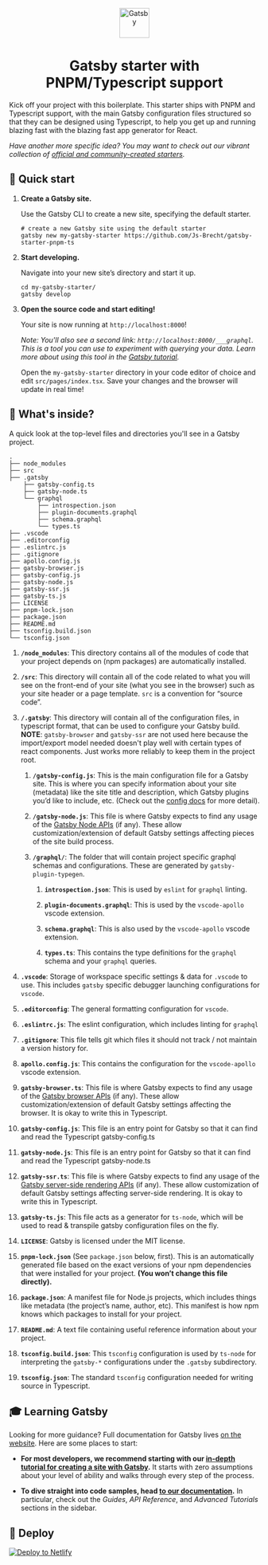 <p align="center">
  <a href="https://www.gatsbyjs.org">
    <img alt="Gatsby" src="https://www.gatsbyjs.org/monogram.svg" width="60" />
  </a>
</p>
<h1 align="center">
  Gatsby starter with PNPM/Typescript support
</h1>

Kick off your project with this boilerplate. This starter ships with PNPM and Typescript support, with the main Gatsby configuration files structured so that they can be designed using Typescript, to help you get up and running blazing fast with the blazing fast app generator for React.

_Have another more specific idea? You may want to check out our vibrant collection of [official and community-created starters](https://www.gatsbyjs.org/docs/gatsby-starters/)._

## 🚀 Quick start

1. **Create a Gatsby site.**

    Use the Gatsby CLI to create a new site, specifying the default starter.

    ```shell
    # create a new Gatsby site using the default starter
    gatsby new my-gatsby-starter https://github.com/Js-Brecht/gatsby-starter-pnpm-ts
    ```

2. **Start developing.**

    Navigate into your new site’s directory and start it up.

    ```shell
    cd my-gatsby-starter/
    gatsby develop
    ```

3. **Open the source code and start editing!**

    Your site is now running at `http://localhost:8000`!

    _Note: You'll also see a second link: _`http://localhost:8000/___graphql`_. This is a tool you can use to experiment with querying your data. Learn more about using this tool in the [Gatsby tutorial](https://www.gatsbyjs.org/tutorial/part-five/#introducing-graphiql)._

    Open the `my-gatsby-starter` directory in your code editor of choice and edit `src/pages/index.tsx`. Save your changes and the browser will update in real time!

## 🧐 What's inside?

A quick look at the top-level files and directories you'll see in a Gatsby project.

```text
.
├── node_modules
├── src
├── .gatsby
    ├── gatsby-config.ts
    ├── gatsby-node.ts
    └── graphql
        ├── introspection.json
        ├── plugin-documents.graphql
        ├── schema.graphql
        └── types.ts
├── .vscode
├── .editorconfig
├── .eslintrc.js
├── .gitignore
├── apollo.config.js
├── gatsby-browser.js
├── gatsby-config.js
├── gatsby-node.js
├── gatsby-ssr.js
├── gatsby-ts.js
├── LICENSE
├── pnpm-lock.json
├── package.json
├── README.md
├── tsconfig.build.json
└── tsconfig.json
```

1. **`/node_modules`**: This directory contains all of the modules of code that your project depends on (npm packages) are automatically installed.

2. **`/src`**: This directory will contain all of the code related to what you will see on the front-end of your site (what you see in the browser) such as your site header or a page template. `src` is a convention for “source code”.

3. **`/.gatsby`**: This directory will contain all of the configuration files, in typescript format, that can be used to configure your Gatsby build.  **NOTE**: `gatsby-browser` and `gatsby-ssr` are not used here because the import/export model needed doesn't play well with certain types of react components.  Just works more reliably to keep them in the project root.

    1. **`/gatsby-config.js`**: This is the main configuration file for a Gatsby site. This is where you can specify information about your site (metadata) like the site title and description, which Gatsby plugins you’d like to include, etc. (Check out the [config docs](https://www.gatsbyjs.org/docs/gatsby-config/) for more detail).

    2. **`/gatsby-node.js`**: This file is where Gatsby expects to find any usage of the [Gatsby Node APIs](https://www.gatsbyjs.org/docs/node-apis/) (if any). These allow customization/extension of default Gatsby settings affecting pieces of the site build process.

    3. **`/graphql/`**: The folder that will contain project specific graphql schemas and configurations.  These are generated by `gatsby-plugin-typegen`.

        1. **`introspection.json`**: This is used by `eslint` for `graphql` linting.

        2. **`plugin-documents.graphql`**: This is used by the `vscode-apollo` vscode extension.

        3. **`schema.graphql`**: This is also used by the `vscode-apollo` vscode extension.

        4. **`types.ts`**: This contains the type definitions for the `graphql` schema and your `graphql` queries.

4. **`.vscode`**: Storage of workspace specific settings & data for `.vscode` to use.  This includes `gatsby` specific debugger launching configurations for `vscode`.

5. **`.editorconfig`**: The general formatting configuration for `vscode`.

6. **`.eslintrc.js`**: The eslint configuration, which includes linting for `graphql`

7. **`.gitignore`**: This file tells git which files it should not track / not maintain a version history for.

8. **`apollo.config.js`**: This contains the configuration for the `vscode-apollo` vscode extension.

9. **`gatsby-browser.ts`**: This file is where Gatsby expects to find any usage of the [Gatsby browser APIs](https://www.gatsbyjs.org/docs/browser-apis/) (if any). These allow customization/extension of default Gatsby settings affecting the browser.  It is okay to write this in Typescript.

10. **`gatsby-config.js`**: This file is an entry point for Gatsby so that it can find and read the Typescript gatsby-config.ts

11. **`gatsby-node.js`**: This file is an entry point for Gatsby so that it can find and read the Typescript gatsby-node.ts

12. **`gatsby-ssr.ts`**: This file is where Gatsby expects to find any usage of the [Gatsby server-side rendering APIs](https://www.gatsbyjs.org/docs/ssr-apis/) (if any). These allow customization of default Gatsby settings affecting server-side rendering.  It is okay to write this in Typescript.

13. **`gatsby-ts.js`**: This file acts as a generator for `ts-node`, which will be used to read & transpile gatsby configuration files on the fly.

14. **`LICENSE`**: Gatsby is licensed under the MIT license.

15. **`pnpm-lock.json`** (See `package.json` below, first). This is an automatically generated file based on the exact versions of your npm dependencies that were installed for your project. **(You won’t change this file directly).**

16. **`package.json`**: A manifest file for Node.js projects, which includes things like metadata (the project’s name, author, etc). This manifest is how npm knows which packages to install for your project.

17. **`README.md`**: A text file containing useful reference information about your project.

18. **`tsconfig.build.json`**: This `tsconfig` configuration is used by `ts-node` for interpreting the `gatsby-*` configurations under the `.gatsby` subdirectory.

19. **`tsconfig.json`**: The standard `tsconfig` configuration needed for writing source in Typescript.

## 🎓 Learning Gatsby

Looking for more guidance? Full documentation for Gatsby lives [on the website](https://www.gatsbyjs.org/). Here are some places to start:

- **For most developers, we recommend starting with our [in-depth tutorial for creating a site with Gatsby](https://www.gatsbyjs.org/tutorial/).** It starts with zero assumptions about your level of ability and walks through every step of the process.

- **To dive straight into code samples, head [to our documentation](https://www.gatsbyjs.org/docs/).** In particular, check out the _Guides_, _API Reference_, and _Advanced Tutorials_ sections in the sidebar.

## 💫 Deploy

[![Deploy to Netlify](https://www.netlify.com/img/deploy/button.svg)](https://app.netlify.com/start/deploy?repository=https://github.com/Js-Brecht/gatsby-starter-pnpm-ts)
